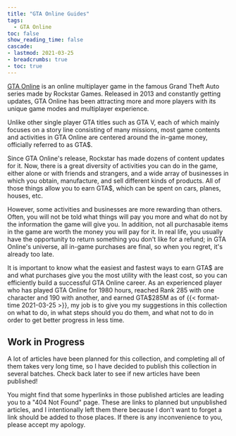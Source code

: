 ```yaml
---
title: "GTA Online Guides"
tags:
  - GTA Online
toc: false
show_reading_time: false
cascade:
- lastmod: 2021-03-25
- breadcrumbs: true
- toc: true
---
```


[GTA Online](https://www.rockstargames.com/GTAOnline/) is an online multiplayer
game in the famous Grand Theft Auto series made by Rockstar Games. Released in
2013 and constantly getting updates, GTA Online has been attracting more and
more players with its unique game modes and multiplayer experience.

Unlike other single player GTA titles such as GTA V, each of which mainly
focuses on a story line consisting of many missions, most game contents and
activities in GTA Online are centered around the in-game money, officially
referred to as GTA$.

Since GTA Online's release, Rockstar has made dozens of content updates for it.
Now, there is a great diversity of activities you can do in the game, either
alone or with friends and strangers, and a wide array of businesses in which
you obtain, manufacture, and sell different kinds of products. All of those
things allow you to earn GTA$, which can be spent on cars, planes, houses, etc.

However, some activities and businesses are more rewarding than others. Often,
you will not be told what things will pay you more and what do not by the
information the game will give you. In addition, not all purchasable items in
the game are worth the money you will pay for it. In real life, you usually
have the opportunity to return something you don't like for a refund; in GTA
Online's universe, all in-game purchases are final, so when you regret, it's
already too late.

It is important to know what the easiest and fastest ways to earn GTA$ are and
what purchases give you the most utility with the least cost, so you can
efficiently build a successful GTA Online career. As an experienced player who
has played GTA Online for 1980 hours, reached Rank 285 with one character and
190 with another, and earned GTA$285M as of {{< format-time 2021-03-25 >}}, my
job is to give you my suggestions in this collection on what to do, in what
steps should you do them, and what not to do in order to get better progress in
less time.

## Work in Progress

A lot of articles have been planned for this collection, and completing all of
them takes very long time, so I have decided to publish this collection in
several batches. Check back later to see if new articles have been published!

You might find that some hyperlinks in those published articles are leading you
to a "404 Not Found" page. These are links to planned but unpublished articles,
and I intentionally left them there because I don't want to forget a link
should be added to those places. If there is any inconvenience to you, please
accept my apology.
